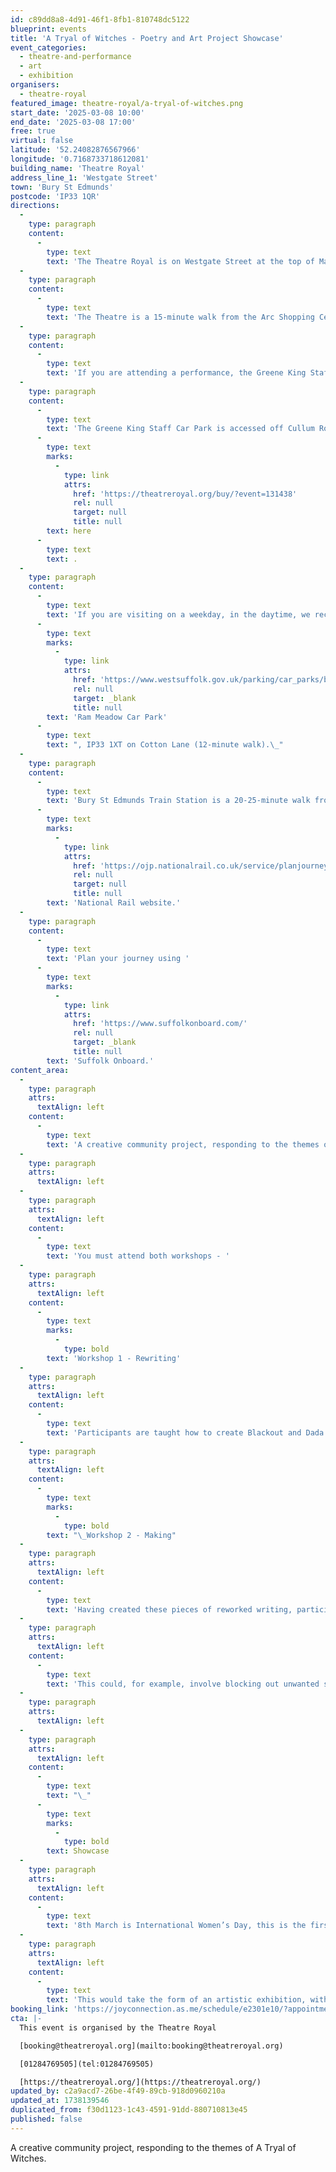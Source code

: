 ```yaml
---
id: c89dd8a8-4d91-46f1-8fb1-810748dc5122
blueprint: events
title: 'A Tryal of Witches - Poetry and Art Project Showcase'
event_categories:
  - theatre-and-performance
  - art
  - exhibition
organisers:
  - theatre-royal
featured_image: theatre-royal/a-tryal-of-witches.png
start_date: '2025-03-08 10:00'
end_date: '2025-03-08 17:00'
free: true
virtual: false
latitude: '52.24082876567966'
longitude: '0.7168733718612081'
building_name: 'Theatre Royal'
address_line_1: 'Westgate Street'
town: 'Bury St Edmunds'
postcode: 'IP33 1QR'
directions:
  -
    type: paragraph
    content:
      -
        type: text
        text: 'The Theatre Royal is on Westgate Street at the top of Maynewater Lane, opposite the Greene King Brewery & Café. On foot, you’ll enter through the front entrance of the theatre.'
  -
    type: paragraph
    content:
      -
        type: text
        text: 'The Theatre is a 15-minute walk from the Arc Shopping Centre and just 5-minutes from the Abbey Gardens.'
  -
    type: paragraph
    content:
      -
        type: text
        text: 'If you are attending a performance, the Greene King Staff Car Park is made available to our visitors for evening and weekend performances only. '
  -
    type: paragraph
    content:
      -
        type: text
        text: 'The Greene King Staff Car Park is accessed off Cullum Road (A1302) and opens 1 hour before your performance at a charge per vehicle. Access to the Theatre is via steps (3-minute walk). Wheelchair users and customers with additional access requirements may be dropped-off for step- free access at the front of the theatre on Westgate Street. You can book a Parking Space '
      -
        type: text
        marks:
          -
            type: link
            attrs:
              href: 'https://theatreroyal.org/buy/?event=131438'
              rel: null
              target: null
              title: null
        text: here
      -
        type: text
        text: .
  -
    type: paragraph
    content:
      -
        type: text
        text: 'If you are visiting on a weekday, in the daytime, we recommend '
      -
        type: text
        marks:
          -
            type: link
            attrs:
              href: 'https://www.westsuffolk.gov.uk/parking/car_parks/bse_car_parks/ram-meadow-car-park.cfm'
              rel: null
              target: _blank
              title: null
        text: 'Ram Meadow Car Park'
      -
        type: text
        text: ", IP33 1XT on Cotton Lane (12-minute walk).\_"
  -
    type: paragraph
    content:
      -
        type: text
        text: 'Bury St Edmunds Train Station is a 20-25-minute walk from the theatre, with connections to Cambridge, Ipswich and the London-Norwich line. You can check train times and service updates on the '
      -
        type: text
        marks:
          -
            type: link
            attrs:
              href: 'https://ojp.nationalrail.co.uk/service/planjourney/search'
              rel: null
              target: null
              title: null
        text: 'National Rail website.'
  -
    type: paragraph
    content:
      -
        type: text
        text: 'Plan your journey using '
      -
        type: text
        marks:
          -
            type: link
            attrs:
              href: 'https://www.suffolkonboard.com/'
              rel: null
              target: _blank
              title: null
        text: 'Suffolk Onboard.'
content_area:
  -
    type: paragraph
    attrs:
      textAlign: left
    content:
      -
        type: text
        text: 'A creative community project, responding to the themes of A Tryal of Witches. This would take the form of poetry workshops, focusing on Dada and Blackout poetry, and then turning these poems into a small gallery exhibition at the Theatre Royal. Participants also receive tickets to see the show.'
  -
    type: paragraph
    attrs:
      textAlign: left
  -
    type: paragraph
    attrs:
      textAlign: left
    content:
      -
        type: text
        text: 'You must attend both workshops - '
  -
    type: paragraph
    attrs:
      textAlign: left
    content:
      -
        type: text
        marks:
          -
            type: bold
        text: 'Workshop 1 - Rewriting'
  -
    type: paragraph
    attrs:
      textAlign: left
    content:
      -
        type: text
        text: 'Participants are taught how to create Blackout and Dada poetry/writing, using a mixture of pre-existing documents - transcripts from the Bury St Edmunds witch trials, the script for A Tryal of Witches and modern magazine articles about women’s identity/health/place in society.'
  -
    type: paragraph
    attrs:
      textAlign: left
    content:
      -
        type: text
        marks:
          -
            type: bold
        text: "\_Workshop 2 - Making"
  -
    type: paragraph
    attrs:
      textAlign: left
    content:
      -
        type: text
        text: 'Having created these pieces of reworked writing, participants would then work with an artist to transform their poem into art.'
  -
    type: paragraph
    attrs:
      textAlign: left
    content:
      -
        type: text
        text: 'This could, for example, involve blocking out unwanted sections of text with reindeer moss and foliage, or with translucent paper showing the edited work, with the original text underneath (liftable) which has been decorated to fit the themes of the play. Heidi and I are currently figuring out the final details but there will be some flexibility.'
  -
    type: paragraph
    attrs:
      textAlign: left
  -
    type: paragraph
    attrs:
      textAlign: left
    content:
      -
        type: text
        text: "\_"
      -
        type: text
        marks:
          -
            type: bold
        text: Showcase
  -
    type: paragraph
    attrs:
      textAlign: left
    content:
      -
        type: text
        text: '8th March is International Women’s Day, this is the first Saturday of performances for A Tryal of Witches.'
  -
    type: paragraph
    attrs:
      textAlign: left
    content:
      -
        type: text
        text: 'This would take the form of an artistic exhibition, with pieces displayed around the theatre building. These pieces can then stay up until the end of the run, and be gifted to the creators to keep if they would like them. Participants will also be invited to come and see the show.'
booking_link: 'https://joyconnection.as.me/schedule/e2301e10/?appointmentTypeIds%5b%5d=73334942'
cta: |-
  This event is organised by the Theatre Royal 

  [booking@theatreroyal.org](mailto:booking@theatreroyal.org)

  [01284769505](tel:01284769505)

  [https://theatreroyal.org/](https://theatreroyal.org/)
updated_by: c2a9acd7-26be-4f49-89cb-918d0960210a
updated_at: 1738139546
duplicated_from: f30d1123-1c43-4591-91dd-880710813e45
published: false
---
```

A creative community project, responding to the themes of A Tryal of Witches.